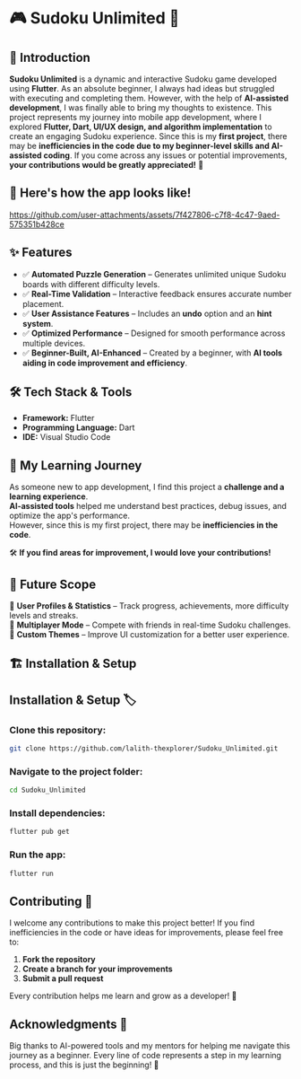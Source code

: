 
# 🎮 Sudoku Unlimited 🧩  

## 📝 Introduction  

**Sudoku Unlimited** is a dynamic and interactive Sudoku game developed using **Flutter**. As an absolute beginner, I always had ideas but struggled with executing and completing them. However, with the help of **AI-assisted development**, I was finally able to bring my thoughts to existence. This project represents my journey into mobile app development, where I explored **Flutter, Dart, UI/UX design, and algorithm implementation** to create an engaging Sudoku experience. Since this is my **first project**, there may be **inefficiencies in the code due to my beginner-level skills and AI-assisted coding**. If you come across any issues or potential improvements, **your contributions would be greatly appreciated!** 🚀  

## 🎥 Here's how the app looks like!  

https://github.com/user-attachments/assets/7f427806-c7f8-4c47-9aed-575351b428ce

## ✨ Features  

- ✅ **Automated Puzzle Generation** – Generates unlimited unique Sudoku boards with different difficulty levels.  
- ✅ **Real-Time Validation** – Interactive feedback ensures accurate number placement.  
- ✅ **User Assistance Features** – Includes an **undo** option and an **hint system**.  
- ✅ **Optimized Performance** – Designed for smooth performance across multiple devices.  
- ✅ **Beginner-Built, AI-Enhanced** – Created by a beginner, with **AI tools aiding in code improvement and efficiency**.  

## 🛠️ Tech Stack & Tools  

- **Framework:** Flutter  
- **Programming Language:** Dart  
- **IDE:** Visual Studio Code   

## 🚀 My Learning Journey  

As someone new to app development, I find this project a **challenge and a learning experience**.  
**AI-assisted tools** helped me understand best practices, debug issues, and optimize the app's performance.  
However, since this is my first project, there may be **inefficiencies in the code**.  

🛠️ **If you find areas for improvement, I would love your contributions!**  

## 🔮 Future Scope  

🔹 **User Profiles & Statistics** – Track progress, achievements, more difficulty levels and streaks.  
🔹 **Multiplayer Mode** – Compete with friends in real-time Sudoku challenges.  
🔹 **Custom Themes** – Improve UI customization for a better user experience.  

## 🏗️ Installation & Setup  

## Installation & Setup 🏷️

### Clone this repository:
```sh
git clone https://github.com/lalith-thexplorer/Sudoku_Unlimited.git
```

### Navigate to the project folder:
```sh
cd Sudoku_Unlimited
```

### Install dependencies:
```sh
flutter pub get
```

### Run the app:
```sh
flutter run
```

## Contributing 🤝
I welcome any contributions to make this project better! If you find inefficiencies in the code or have ideas for improvements, please feel free to:

1. **Fork the repository**
2. **Create a branch for your improvements**
3. **Submit a pull request**

Every contribution helps me learn and grow as a developer! 🚀

## Acknowledgments 🙌
Big thanks to AI-powered tools and my mentors for helping me navigate this journey as a beginner. Every line of code represents a step in my learning process, and this is just the beginning! 🎉

